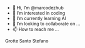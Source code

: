 - 👋 Hi, I’m @marcodezhub
- 👀 I’m interested in coding
- 🌱 I’m currently learning AI
- 💞️ I’m looking to collaborate on ...
- 📫 How to reach me ...

<!---
marcodezhub/marcodezhub is a ✨ special ✨ repository because its `README.md` (this file) appears on your GitHub profile.
You can click the Preview link to take a look at your changes.
--->
Grotte Santo Stefano
